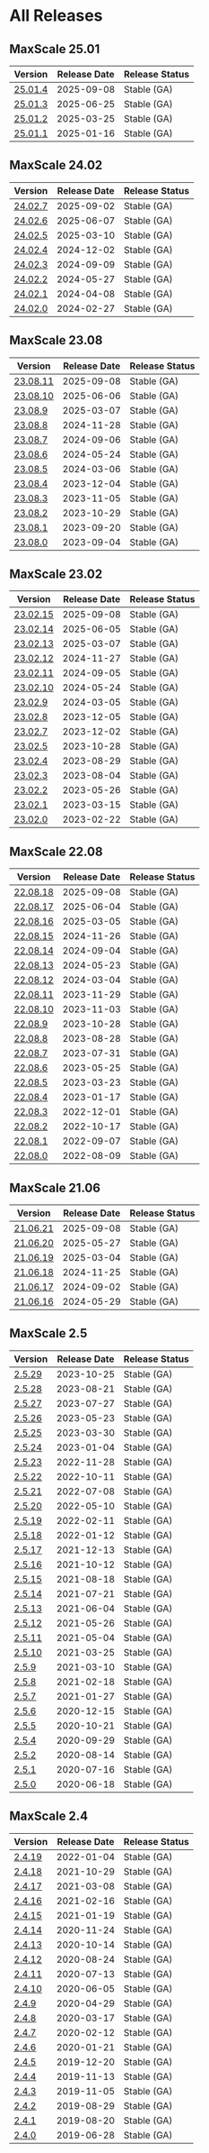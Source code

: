 # All Releases

## MaxScale 25.01

| Version                     | Release Date | Release Status |
| --------------------------- | ------------ | -------------- |
| [25.01.4](25.01/25.01.4.md) | 2025-09-08   | Stable (GA)    |
| [25.01.3](25.01/25.01.3.md) | 2025-06-25   | Stable (GA)    |
| [25.01.2](25.01/25.01.2.md) | 2025-03-25   | Stable (GA)    |
| [25.01.1](25.01/25.01.1.md) | 2025-01-16   | Stable (GA)    |

## MaxScale 24.02

| Version                     | Release Date | Release Status |
| --------------------------- | ------------ | -------------- |
| [24.02.7](24.02/24.02.7.md) | 2025-09-02   | Stable (GA)    |
| [24.02.6](24.02/24.02.6.md) | 2025-06-07   | Stable (GA)    |
| [24.02.5](24.02/24.02.5.md) | 2025-03-10   | Stable (GA)    |
| [24.02.4](24.02/24.02.4.md) | 2024-12-02   | Stable (GA)    |
| [24.02.3](24.02/24.02.3.md) | 2024-09-09   | Stable (GA)    |
| [24.02.2](24.02/24.02.2.md) | 2024-05-27   | Stable (GA)    |
| [24.02.1](24.02/24.02.1.md) | 2024-04-08   | Stable (GA)    |
| [24.02.0](24.02/24.02.0.md) | 2024-02-27   | Stable (GA)    |

## MaxScale 23.08

| Version                       | Release Date | Release Status |
| ----------------------------- | ------------ | -------------- |
| [23.08.11](23.08/23.08.11.md) | 2025-09-08   | Stable (GA)    |
| [23.08.10](23.08/23.08.10.md) | 2025-06-06   | Stable (GA)    |
| [23.08.9](23.08/23.08.9.md)   | 2025-03-07   | Stable (GA)    |
| [23.08.8](23.08/23.08.8.md)   | 2024-11-28   | Stable (GA)    |
| [23.08.7](23.08/23.08.7.md)   | 2024-09-06   | Stable (GA)    |
| [23.08.6](23.08/23.08.6.md)   | 2024-05-24   | Stable (GA)    |
| [23.08.5](23.08/23.08.5.md)   | 2024-03-06   | Stable (GA)    |
| [23.08.4](23.08/23.08.4.md)   | 2023-12-04   | Stable (GA)    |
| [23.08.3](23.08/23.08.3.md)   | 2023-11-05   | Stable (GA)    |
| [23.08.2](23.08/23.08.2.md)   | 2023-10-29   | Stable (GA)    |
| [23.08.1](23.08/23.08.1.md)   | 2023-09-20   | Stable (GA)    |
| [23.08.0](23.08/23.08.0.md)   | 2023-09-04   | Stable (GA)    |

## MaxScale 23.02

| Version                                    | Release Date | Release Status |
| ------------------------------------------ | ------------ | -------------- |
| [23.02.15](23.02/23.02.15.md)              | 2025-09-08   | Stable (GA)    |
| [23.02.14](23.02/23.02.14.md)              | 2025-06-05   | Stable (GA)    |
| [23.02.13](23.02/23.02.13.md)              | 2025-03-07   | Stable (GA)    |
| [23.02.12](23.02/23.02.12.md)              | 2024-11-27   | Stable (GA)    |
| [23.02.11](23.02/23.02.11.md)              | 2024-09-05   | Stable (GA)    |
| [23.02.10](23.02/23.02.10.md)              | 2024-05-24   | Stable (GA)    |
| [23.02.9](23.02/23.02.9.md)                | 2024-03-05   | Stable (GA)    |
| [23.02.8](23.02/23.02.8.md)                | 2023-12-05   | Stable (GA)    |
| [23.02.7](23.02/23.02.7.md)                | 2023-12-02   | Stable (GA)    |
| [23.02.5](23.02/23.02.5.md)                | 2023-10-28   | Stable (GA)    |
| [23.02.4](23.02/23.02.4.md)                | 2023-08-29   | Stable (GA)    |
| [23.02.3](23.02/23.02.3.md)                | 2023-08-04   | Stable (GA)    |
| [23.02.2](../columnstore/23.02/23.02.2.md) | 2023-05-26   | Stable (GA)    |
| [23.02.1](23.02/23.02.1.md)                | 2023-03-15   | Stable (GA)    |
| [23.02.0](23.02/23.02.0.md)                | 2023-02-22   | Stable (GA)    |

## MaxScale 22.08

| Version                       | Release Date | Release Status |
| ----------------------------- | ------------ | -------------- |
| [22.08.18](22.08/22.08.18.md) | 2025-09-08   | Stable (GA)    |
| [22.08.17](22.08/22.08.17.md) | 2025-06-04   | Stable (GA)    |
| [22.08.16](22.08/22.08.16.md) | 2025-03-05   | Stable (GA)    |
| [22.08.15](22.08/22.08.15.md) | 2024-11-26   | Stable (GA)    |
| [22.08.14](22.08/22.08.14.md) | 2024-09-04   | Stable (GA)    |
| [22.08.13](22.08/22.08.13.md) | 2024-05-23   | Stable (GA)    |
| [22.08.12](22.08/22.08.12.md) | 2024-03-04   | Stable (GA)    |
| [22.08.11](22.08/22.08.11.md) | 2023-11-29   | Stable (GA)    |
| [22.08.10](22.08/22.08.10.md) | 2023-11-03   | Stable (GA)    |
| [22.08.9](22.08/22.08.9.md)   | 2023-10-28   | Stable (GA)    |
| [22.08.8](22.08/22.08.8.md)   | 2023-08-28   | Stable (GA)    |
| [22.08.7](22.08/22.08.7.md)   | 2023-07-31   | Stable (GA)    |
| [22.08.6](22.08/22.08.6.md)   | 2023-05-25   | Stable (GA)    |
| [22.08.5](22.08/22.08.5.md)   | 2023-03-23   | Stable (GA)    |
| [22.08.4](22.08/22.08.4.md)   | 2023-01-17   | Stable (GA)    |
| [22.08.3](22.08/22.08.17.md)  | 2022-12-01   | Stable (GA)    |
| [22.08.2](22.08/22.08.18.md)  | 2022-10-17   | Stable (GA)    |
| [22.08.1](22.08/22.08.18.md)  | 2022-09-07   | Stable (GA)    |
| [22.08.0](23.08/23.08.0.md)   | 2022-08-09   | Stable (GA)    |

## MaxScale 21.06

| Version                       | Release Date | Release Status |
| ----------------------------- | ------------ | -------------- |
| [21.06.21](21.06/21.06.21.md) | 2025-09-08   | Stable (GA)    |
| [21.06.20](21.06/21.06.20.md) | 2025-05-27   | Stable (GA)    |
| [21.06.19](21.06/21.06.19.md) | 2025-03-04   | Stable (GA)    |
| [21.06.18](21.06/21.06.18.md) | 2024-11-25   | Stable (GA)    |
| [21.06.17](21.06/21.06.17.md) | 2024-09-02   | Stable (GA)    |
| [21.06.16](21.06/21.06.16.md) | 2024-05-29   | Stable (GA)    |

## MaxScale 2.5

| Version                                              | Release Date | Release Status |
| ---------------------------------------------------- | ------------ | -------------- |
| [2.5.29](old-releases/2.5/2.5.29.md)                 | 2023-10-25   | Stable (GA)    |
| [2.5.28](old-releases/2.5/2.5.28.md)                 | 2023-08-21   | Stable (GA)    |
| [2.5.27](old-releases/2.5/2.5.27.md)                 | 2023-07-27   | Stable (GA)    |
| [2.5.26](old-releases/2.5/2.5.26.md)                 | 2023-05-23   | Stable (GA)    |
| [2.5.25](old-releases/2.5/2.5.25.md)                 | 2023-03-30   | Stable (GA)    |
| [2.5.24](old-releases/2.5/2.5.24.md)                 | 2023-01-04   | Stable (GA)    |
| [2.5.23](old-releases/2.5/2.5.23.md)                 | 2022-11-28   | Stable (GA)    |
| [2.5.22](old-releases/2.5/2.5.22.md)                 | 2022-10-11   | Stable (GA)    |
| [2.5.21](old-releases/2.5/2.5.21.md)                 | 2022-07-08   | Stable (GA)    |
| [2.5.20](old-releases/2.5/2.5.20.md)                 | 2022-05-10   | Stable (GA)    |
| [2.5.19](old-releases/2.5/2.5.19.md)                 | 2022-02-11   | Stable (GA)    |
| [2.5.18](old-releases/2.5/2.5.18.md)                 | 2022-01-12   | Stable (GA)    |
| [2.5.17](old-releases/2.5/2.5.17.md)                 | 2021-12-13   | Stable (GA)    |
| [2.5.16](old-releases/2.5/2.5.16.md)                 | 2021-10-12   | Stable (GA)    |
| [2.5.15](old-releases/2.5/2.5.15.md)                 | 2021-08-18   | Stable (GA)    |
| [2.5.14](old-releases/2.5/2.5.14.md)                 | 2021-07-21   | Stable (GA)    |
| [2.5.13](old-releases/2.5/2.5.13.md)                 | 2021-06-04   | Stable (GA)    |
| [2.5.12](old-releases/2.5/2.5.12.md)                 | 2021-05-26   | Stable (GA)    |
| [2.5.11](../connectors/java/changelogs/2.5/2.5.1.md) | 2021-05-04   | Stable (GA)    |
| [2.5.10](old-releases/2.5/2.5.10.md)                 | 2021-03-25   | Stable (GA)    |
| [2.5.9](old-releases/2.5/2.5.9.md)                   | 2021-03-10   | Stable (GA)    |
| [2.5.8](old-releases/2.5/2.5.8.md)                   | 2021-02-18   | Stable (GA)    |
| [2.5.7](old-releases/2.5/2.5.7.md)                   | 2021-01-27   | Stable (GA)    |
| [2.5.6](old-releases/2.5/2.5.6.md)                   | 2020-12-15   | Stable (GA)    |
| [2.5.5](old-releases/2.5/2.5.5.md)                   | 2020-10-21   | Stable (GA)    |
| [2.5.4](old-releases/2.5/2.5.4.md)                   | 2020-09-29   | Stable (GA)    |
| [2.5.2](old-releases/2.5/2.5.2.md)                   | 2020-08-14   | Stable (GA)    |
| [2.5.1](old-releases/2.5/2.5.1.md)                   | 2020-07-16   | Stable (GA)    |
| [2.5.0](old-releases/2.5/2.5.0.md)                   | 2020-06-18   | Stable (GA)    |

## MaxScale 2.4

| Version                                                | Release Date | Release Status |
| ------------------------------------------------------ | ------------ | -------------- |
| [2.4.19](old-releases/2.4/2.4.19.md)                   | 2022-01-04   | Stable (GA)    |
| [2.4.18](old-releases/2.4/2.4.18.md)                   | 2021-10-29   | Stable (GA)    |
| [2.4.17](old-releases/2.4/2.4.17.md)                   | 2021-03-08   | Stable (GA)    |
| [2.4.16](old-releases/2.4/2.4.16.md)                   | 2021-02-16   | Stable (GA)    |
| [2.4.15](old-releases/2.4/2.4.15.md)                   | 2021-01-19   | Stable (GA)    |
| [2.4.14](old-releases/2.4/2.4.14.md)                   | 2020-11-24   | Stable (GA)    |
| [2.4.13](old-releases/2.4/2.4.13.md)                   | 2020-10-14   | Stable (GA)    |
| [2.4.12](old-releases/2.4/2.4.12.md)                   | 2020-08-24   | Stable (GA)    |
| [2.4.11](old-releases/2.4/2.4.11.md)                   | 2020-07-13   | Stable (GA)    |
| [2.4.10](old-releases/2.4/2.4.10.md)                   | 2020-06-05   | Stable (GA)    |
| [2.4.9](old-releases/2.4/2.4.9.md)                     | 2020-04-29   | Stable (GA)    |
| [2.4.8](old-releases/2.4/2.4.8.md)                     | 2020-03-17   | Stable (GA)    |
| [2.4.7](old-releases/2.4/2.4.7.md)                     | 2020-02-12   | Stable (GA)    |
| [2.4.6](old-releases/2.4/2.4.6.md)                     | 2020-01-21   | Stable (GA)    |
| [2.4.5](old-releases/2.4/2.4.5.md)                     | 2019-12-20   | Stable (GA)    |
| [2.4.4](old-releases/2.4/2.4.4.md)                     | 2019-11-13   | Stable (GA)    |
| [2.4.3](old-releases/2.4/2.4.3.md)                     | 2019-11-05   | Stable (GA)    |
| [2.4.2](old-releases/2.4/2.4.2.md)                     | 2019-08-29   | Stable (GA)    |
| [2.4.1](../connectors/node.js/changelogs/2.x/2.4.1.md) | 2019-08-20   | Stable (GA)    |
| [2.4.0](old-releases/2.4/2.4.1.md)                     | 2019-06-28   | Stable (GA)    |

